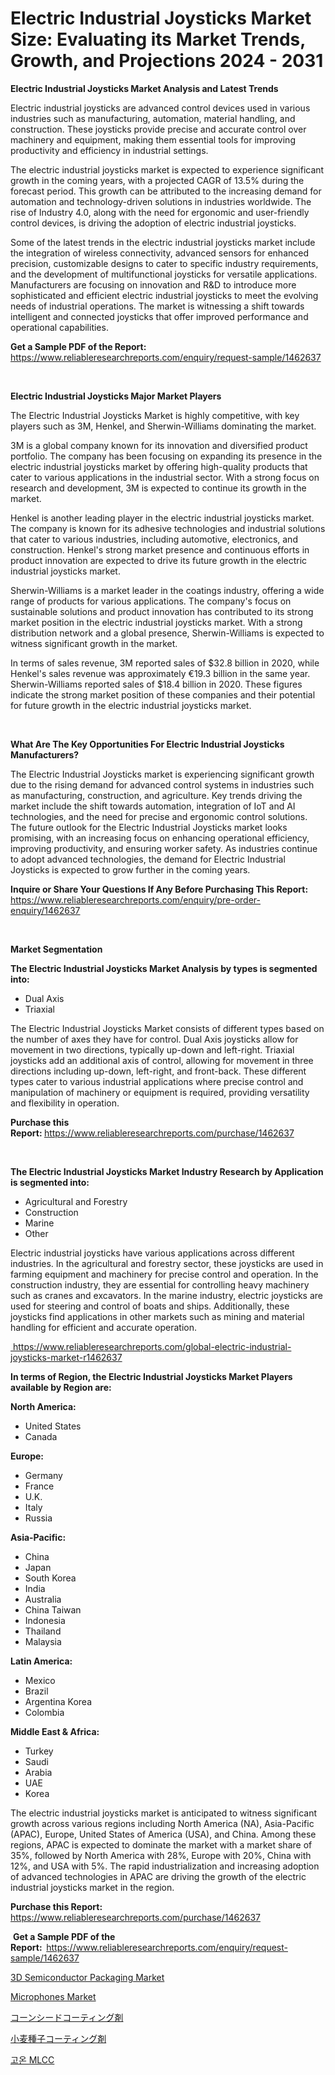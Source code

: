 <p><h1>Electric Industrial Joysticks Market Size: Evaluating its Market Trends, Growth, and Projections 2024 - 2031</h1></p><p><strong>Electric Industrial Joysticks Market Analysis and Latest Trends</strong></p>
<p><p>Electric industrial joysticks are advanced control devices used in various industries such as manufacturing, automation, material handling, and construction. These joysticks provide precise and accurate control over machinery and equipment, making them essential tools for improving productivity and efficiency in industrial settings.</p><p>The electric industrial joysticks market is expected to experience significant growth in the coming years, with a projected CAGR of 13.5% during the forecast period. This growth can be attributed to the increasing demand for automation and technology-driven solutions in industries worldwide. The rise of Industry 4.0, along with the need for ergonomic and user-friendly control devices, is driving the adoption of electric industrial joysticks.</p><p>Some of the latest trends in the electric industrial joysticks market include the integration of wireless connectivity, advanced sensors for enhanced precision, customizable designs to cater to specific industry requirements, and the development of multifunctional joysticks for versatile applications. Manufacturers are focusing on innovation and R&D to introduce more sophisticated and efficient electric industrial joysticks to meet the evolving needs of industrial operations. The market is witnessing a shift towards intelligent and connected joysticks that offer improved performance and operational capabilities.</p></p>
<p><strong>Get a Sample PDF of the Report:&nbsp;</strong> <a href="https://www.reliableresearchreports.com/enquiry/request-sample/1462637">https://www.reliableresearchreports.com/enquiry/request-sample/1462637</a></p>
<p>&nbsp;</p>
<p><strong>Electric Industrial Joysticks Major Market Players</strong></p>
<p><p>The Electric Industrial Joysticks Market is highly competitive, with key players such as 3M, Henkel, and Sherwin-Williams dominating the market. </p><p>3M is a global company known for its innovation and diversified product portfolio. The company has been focusing on expanding its presence in the electric industrial joysticks market by offering high-quality products that cater to various applications in the industrial sector. With a strong focus on research and development, 3M is expected to continue its growth in the market.</p><p>Henkel is another leading player in the electric industrial joysticks market. The company is known for its adhesive technologies and industrial solutions that cater to various industries, including automotive, electronics, and construction. Henkel's strong market presence and continuous efforts in product innovation are expected to drive its future growth in the electric industrial joysticks market.</p><p>Sherwin-Williams is a market leader in the coatings industry, offering a wide range of products for various applications. The company's focus on sustainable solutions and product innovation has contributed to its strong market position in the electric industrial joysticks market. With a strong distribution network and a global presence, Sherwin-Williams is expected to witness significant growth in the market.</p><p>In terms of sales revenue, 3M reported sales of $32.8 billion in 2020, while Henkel's sales revenue was approximately €19.3 billion in the same year. Sherwin-Williams reported sales of $18.4 billion in 2020. These figures indicate the strong market position of these companies and their potential for future growth in the electric industrial joysticks market.</p></p>
<p>&nbsp;</p>
<p><strong>What Are The Key Opportunities For Electric Industrial Joysticks Manufacturers?</strong></p>
<p><p>The Electric Industrial Joysticks market is experiencing significant growth due to the rising demand for advanced control systems in industries such as manufacturing, construction, and agriculture. Key trends driving the market include the shift towards automation, integration of IoT and AI technologies, and the need for precise and ergonomic control solutions. The future outlook for the Electric Industrial Joysticks market looks promising, with an increasing focus on enhancing operational efficiency, improving productivity, and ensuring worker safety. As industries continue to adopt advanced technologies, the demand for Electric Industrial Joysticks is expected to grow further in the coming years.</p></p>
<p><strong>Inquire or Share Your Questions If Any Before Purchasing This Report:</strong> <a href="https://www.reliableresearchreports.com/enquiry/pre-order-enquiry/1462637">https://www.reliableresearchreports.com/enquiry/pre-order-enquiry/1462637</a></p>
<p>&nbsp;</p>
<p><strong>Market Segmentation</strong></p>
<p><strong>The Electric Industrial Joysticks Market Analysis by types is segmented into:</strong></p>
<p><ul><li>Dual Axis</li><li>Triaxial</li></ul></p>
<p><p>The Electric Industrial Joysticks Market consists of different types based on the number of axes they have for control. Dual Axis joysticks allow for movement in two directions, typically up-down and left-right. Triaxial joysticks add an additional axis of control, allowing for movement in three directions including up-down, left-right, and front-back. These different types cater to various industrial applications where precise control and manipulation of machinery or equipment is required, providing versatility and flexibility in operation.</p></p>
<p><strong>Purchase this Report:&nbsp;</strong><a href="https://www.reliableresearchreports.com/purchase/1462637">https://www.reliableresearchreports.com/purchase/1462637</a></p>
<p>&nbsp;</p>
<p><strong>The Electric Industrial Joysticks Market Industry Research by Application is segmented into:</strong></p>
<p><ul><li>Agricultural and Forestry</li><li>Construction</li><li>Marine</li><li>Other</li></ul></p>
<p><p>Electric industrial joysticks have various applications across different industries. In the agricultural and forestry sector, these joysticks are used in farming equipment and machinery for precise control and operation. In the construction industry, they are essential for controlling heavy machinery such as cranes and excavators. In the marine industry, electric joysticks are used for steering and control of boats and ships. Additionally, these joysticks find applications in other markets such as mining and material handling for efficient and accurate operation.</p></p>
<p><a href="https://www.reliableresearchreports.com/global-electric-industrial-joysticks-market-r1462637">&nbsp;https://www.reliableresearchreports.com/global-electric-industrial-joysticks-market-r1462637</a></p>
<p><strong>In terms of Region, the Electric Industrial Joysticks Market Players available by Region are:</strong></p>
<p>
    <p> <strong> North America: </strong>
        <ul>
            <li>United States</li>
            <li>Canada</li>
        </ul>
        </p> 
    <p> <strong> Europe: </strong>
        <ul>
            <li>Germany</li>
            <li>France</li>
            <li>U.K.</li>
            <li>Italy</li>
            <li>Russia</li>
        </ul>
        </p> 
    <p> <strong> Asia-Pacific: </strong>
        <ul>
            <li>China</li>
            <li>Japan</li>
            <li>South Korea</li>
            <li>India</li>
            <li>Australia</li>
            <li>China Taiwan</li>
            <li>Indonesia</li>
            <li>Thailand</li>
            <li>Malaysia</li>
        </ul>
        </p> 
    <p> <strong> Latin America: </strong>
        <ul>
            <li>Mexico</li>
            <li>Brazil</li>
            <li>Argentina Korea</li>
            <li>Colombia</li>
        </ul>
        </p> 
    <p> <strong> Middle East & Africa: </strong>
        <ul>
            <li>Turkey</li>
            <li>Saudi</li>
            <li>Arabia</li>
            <li>UAE</li>
            <li>Korea</li>
        </ul>
    </p>
    </p>
<p><p>The electric industrial joysticks market is anticipated to witness significant growth across various regions including North America (NA), Asia-Pacific (APAC), Europe, United States of America (USA), and China. Among these regions, APAC is expected to dominate the market with a market share of 35%, followed by North America with 28%, Europe with 20%, China with 12%, and USA with 5%. The rapid industrialization and increasing adoption of advanced technologies in APAC are driving the growth of the electric industrial joysticks market in the region.</p></p>
<p><strong>Purchase this Report: </strong><a href="https://www.reliableresearchreports.com/purchase/1462637">https://www.reliableresearchreports.com/purchase/1462637</a></p>
<p>&nbsp;<strong>Get a Sample PDF of the Report:&nbsp;&nbsp;</strong><a href="https://www.reliableresearchreports.com/enquiry/request-sample/1462637">https://www.reliableresearchreports.com/enquiry/request-sample/1462637</a></p>
<p><strong></strong></p>
<p><p><a href="https://github.com/gcimaudf65/Market-Research-Report-List-1/blob/main/3d-semiconductor-packaging-market.md">3D Semiconductor Packaging Market</a></p><p><a href="https://github.com/sardarp081/Market-Research-Report-List-1/blob/main/microphones-market.md">Microphones Market</a></p><p><a href="https://github.com/leigh4852023/Market-Research-Report-List-1/blob/main/2128514148426.md">コーンシードコーティング剤</a></p><p><a href="https://github.com/alyle7648/Market-Research-Report-List-1/blob/main/4216737148425.md">小麦種子コーティング剤</a></p><p><a href="https://github.com/victorsharp87978/Market-Research-Report-List-1/blob/main/1048313157685.md">고온 MLCC</a></p></p>